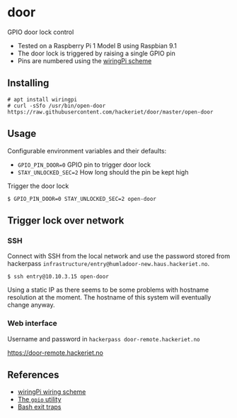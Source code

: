 # door

GPIO door lock control

- Tested on a Raspberry Pi 1 Model B using Raspbian 9.1
- The door lock is triggered by raising a single GPIO pin
- Pins are numbered using the [wiringPi scheme][1]

## Installing

    # apt install wiringpi
    # curl -sSfo /usr/bin/open-door https://raw.githubusercontent.com/hackeriet/door/master/open-door

## Usage

Configurable environment variables and their defaults:

  - `GPIO_PIN_DOOR=0` GPIO pin to trigger door lock
  - `STAY_UNLOCKED_SEC=2` How long should the pin be kept high

Trigger the door lock

```
$ GPIO_PIN_DOOR=0 STAY_UNLOCKED_SEC=2 open-door
```

## Trigger lock over network

### SSH

Connect with SSH from the local network and use the password stored from hackerpass `infrastructure/entry@humladoor-new.haus.hackeriet.no`.

```
$ ssh entry@10.10.3.15 open-door
```

Using a static IP as there seems to be some problems with hostname resolution at the moment. The hostname of this system will eventually change anyway.

### Web interface

Username and password in `hackerpass door-remote.hackeriet.no`

https://door-remote.hackeriet.no

## References

- [wiringPi wiring scheme][1]
- [The `gpio` utility][2]
- [Bash exit traps][3]

[1]: https://pinout.xyz/pinout/wiringpi
[2]: https://projects.drogon.net/raspberry-pi/wiringpi/the-gpio-utility/
[3]: http://redsymbol.net/articles/bash-exit-traps/
